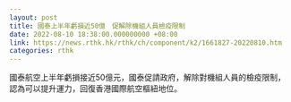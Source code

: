 ```yaml
---
layout: post
title: 國泰上半年虧損近50億　促解除機組人員檢疫限制
date: 2022-08-10 18:38:00.000000000 +08:00
link: https://news.rthk.hk/rthk/ch/component/k2/1661827-20220810.htm
categories: rthk
---
```


國泰航空上半年虧損接近50億元，國泰促請政府，解除對機組人員的檢疫限制，認為可以提升運力，回復香港國際航空樞紐地位。
